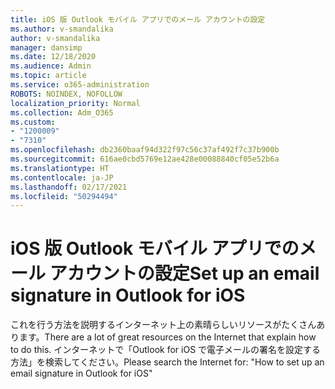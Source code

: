```yaml
---
title: iOS 版 Outlook モバイル アプリでのメール アカウントの設定
ms.author: v-smandalika
author: v-smandalika
manager: dansimp
ms.date: 12/18/2020
ms.audience: Admin
ms.topic: article
ms.service: o365-administration
ROBOTS: NOINDEX, NOFOLLOW
localization_priority: Normal
ms.collection: Adm_O365
ms.custom:
- "1200009"
- "7310"
ms.openlocfilehash: db2360baaf94d322f97c56c37af492f7c37b900b
ms.sourcegitcommit: 616ae0cbd5769e12ae428e00088840cf05e52b6a
ms.translationtype: HT
ms.contentlocale: ja-JP
ms.lasthandoff: 02/17/2021
ms.locfileid: "50294494"
---
```

# <a name="set-up-an-email-signature-in-outlook-for-ios"></a><span data-ttu-id="5ff10-102">iOS 版 Outlook モバイル アプリでのメール アカウントの設定</span><span class="sxs-lookup"><span data-stu-id="5ff10-102">Set up an email signature in Outlook for iOS</span></span>

<span data-ttu-id="5ff10-103">これを行う方法を説明するインターネット上の素晴らしいリソースがたくさんあります。</span><span class="sxs-lookup"><span data-stu-id="5ff10-103">There are a lot of great resources on the Internet that explain how to do this.</span></span> <span data-ttu-id="5ff10-104">インターネットで「Outlook for iOS で電子メールの署名を設定する方法」を検索してください。</span><span class="sxs-lookup"><span data-stu-id="5ff10-104">Please search the Internet for: "How to set up an email signature in Outlook for iOS"</span></span>